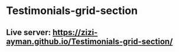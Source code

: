 # Testimonials-grid-section

## Live server: https://zizi-ayman.github.io/Testimonials-grid-section/
